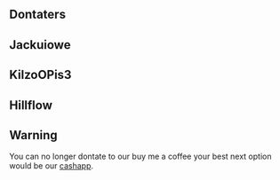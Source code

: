 ## Dontaters 
## Jackuiowe
## KilzoOPis3
## Hillflow
## Warning
You can no longer dontate to our buy me a coffee your best next option would be our [cashapp](https://github.com/DamageCoding/CUG/discussions/2).
